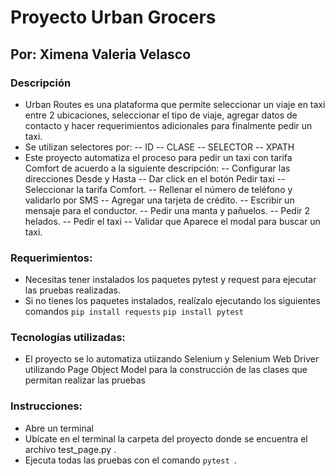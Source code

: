 # Proyecto Urban Grocers 
## Por: Ximena Valeria Velasco

### Descripción
- Urban Routes es una plataforma que permite seleccionar un viaje en taxi entre 2 ubicaciones, seleccionar el tipo de viaje, agregar datos de contacto y hacer requerimientos adicionales para finalmente pedir un taxi.
- Se utilizan selectores por:
-- ID
-- CLASE
-- SELECTOR
-- XPATH
- Este proyecto automatiza el proceso para pedir un taxi con tarifa Comfort de acuerdo a la siguiente descripción:
-- Configurar las direcciones Desde y Hasta
-- Dar click en el botón Pedir taxi
-- Seleccionar la tarifa Comfort.
-- Rellenar el número de teléfono y validarlo por SMS
-- Agregar una tarjeta de crédito. 
-- Escribir un mensaje para el conductor.
-- Pedir una manta y pañuelos.
-- Pedir 2 helados.
-- Pedir el taxi
-- Validar que Aparece el modal para buscar un taxi.

### Requerimientos: 
- Necesitas tener instalados los paquetes pytest y request para ejecutar las pruebas realizadas.
- Si no tienes los paquetes instalados, realízalo ejecutando los siguientes comandos
``` pip install requests ```
``` pip install pytest ```

### Tecnologías utilizadas:
- El proyecto se lo automatiza utiizando Selenium y Selenium Web Driver utilizando Page Object Model para la construcción de las clases que permitan realizar las pruebas


### Instrucciones:
- Abre un terminal
- Ubícate en el terminal la carpeta del proyecto donde se encuentra el archivo test_page.py . 
- Ejecuta todas las pruebas con el comando ```pytest ```.


